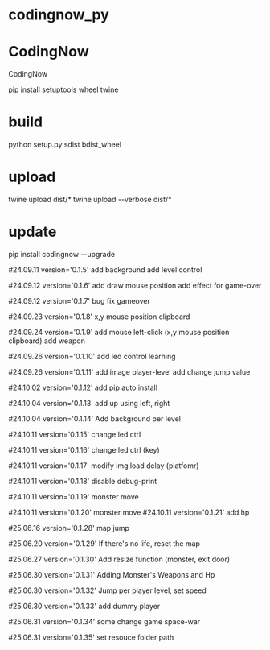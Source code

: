 # codingnow_py
# CodingNow

CodingNow

pip install setuptools wheel twine

# build
python setup.py sdist bdist_wheel

# upload
twine upload dist/*
twine upload --verbose dist/*

# update
pip install codingnow --upgrade

#24.09.11 version='0.1.5'
add background
add level control

#24.09.12 version='0.1.6'
add draw mouse position
add effect for game-over

#24.09.12 version='0.1.7'
bug fix gameover

#24.09.23 version='0.1.8'
x,y mouse position clipboard

#24.09.24 version='0.1.9'
add mouse left-click (x,y mouse position clipboard)
add weapon

#24.09.26 version='0.1.10'
add led control learning

#24.09.26 version='0.1.11'
add image player-level
add change jump value


#24.10.02 version='0.1.12'
add pip auto install


#24.10.04 version='0.1.13'
add up using left, right

#24.10.04 version='0.1.14'
Add background per level

#24.10.11 version='0.1.15'
change led ctrl 

#24.10.11 version='0.1.16'
change led ctrl (key)

#24.10.11 version='0.1.17'
modify img load delay (platfomr)

#24.10.11 version='0.1.18'
disable debug-print

#24.10.11 version='0.1.19'
monster move

#24.10.11 version='0.1.20'
monster move
#24.10.11 version='0.1.21'
add hp

#25.06.16 version='0.1.28'
map jump

#25.06.20 version='0.1.29'
If there's no life, reset the map


#25.06.27 version='0.1.30'
Add resize function (monster, exit door)

#25.06.30 version='0.1.31'
Adding Monster's Weapons and Hp

#25.06.30 version='0.1.32'
Jump per player level, set speed 

#25.06.30 version='0.1.33'
add dummy player

#25.06.31 version='0.1.34'
some change game space-war

#25.06.31 version='0.1.35'
set resouce folder path